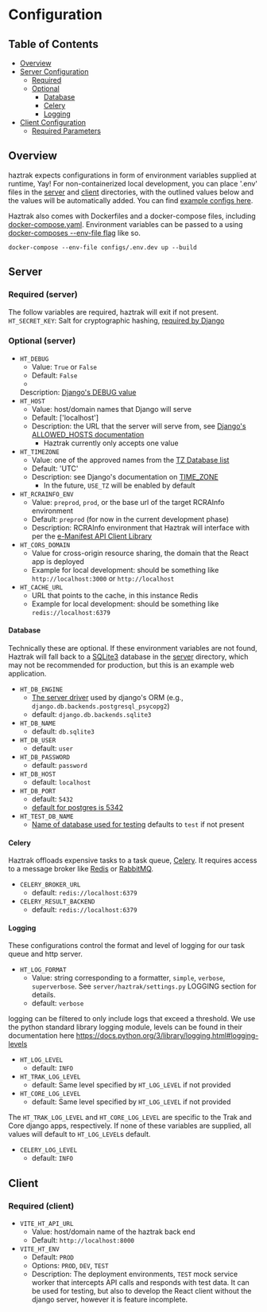 # Configuration

## Table of Contents

- [Overview](#Overview)
- [Server Configuration](#Server)
  - [Required](#required--server-)
  - [Optional](#optional--server-)
    - [Database](#Database)
    - [Celery](#Celery)
    - [Logging](#logging)
- [Client Configuration](#Client)
  - [Required Parameters](#required--client-)

## Overview

haztrak expects configurations in form of environment variables supplied at
runtime, Yay!
For non-containerized local development, you can place '.env' files in
the [server](/)
and [client](/) directories, with the outlined values below and the values will
be
automatically added. You can find [example configs here](/configs).

Haztrak also comes with Dockerfiles and a docker-compose files,
including [docker-compose.yaml](/docker-compose.yaml). Environment variables can
be passed
to a
using [docker-composes --env-file flag](https://docs.docker.com/compose/environment-variables/#using-the---env-file--option)
like so.

```shell
docker-compose --env-file configs/.env.dev up --build
```

## Server

### Required (server)

The follow variables are required, haztrak will exit if not present.
`HT_SECRET_KEY`: Salt for cryptographic hashing,
[required by Django](https://docs.djangoproject.com/en/4.1/ref/settings/#secret-key)

### Optional (server)

- `HT_DEBUG`
  - Value: `True` or `False`
  - Default: `False`
  -
  Description: [Django's DEBUG value](https://docs.djangoproject.com/en/4.1/ref/settings/#debug)
- `HT_HOST`
  - Value: host/domain names that Django will serve
  - Default: ['localhost']
  - Description: the URL that the server will serve from,
    see [Django's ALLOWED_HOSTS documentation](https://docs.djangoproject.com/en/4.1/ref/settings/#allowed-hosts)
    - Haztrak currently only accepts one value
- `HT_TIMEZONE`
  - Value: one of the approved names from
    the [TZ Database list](https://en.wikipedia.org/wiki/List_of_tz_database_time_zones)
  - Default: 'UTC'
  - Description: see Django's documentation
    on [TIME_ZONE](https://docs.djangoproject.com/en/4.1/ref/settings/#time-zone-1)
    - In the future, `USE_TZ` will be enabled by default
- `HT_RCRAINFO_ENV`
  - Value: `preprod`, `prod`, or the base url of the target RCRAInfo environment
  - Default: `preprod` (for now in the current development phase)
  - Description: RCRAInfo environment that Haztrak will interface with per
    the [e-Manifest API Client Library](https://github.com/USEPA/e-manifest/tree/master/emanifest-py)
- `HT_CORS_DOMAIN`
  - Value for cross-origin resource sharing, the domain that the React app is
    deployed
  - Example for local development: should be something like
    `http://localhost:3000` or `http://localhost`
- `HT_CACHE_URL`
  - URL that points to the cache, in this instance Redis
  - Example for local development: should be something like
    `redis://localhost:6379`

#### Database

Technically these are optional. If these environment variables are not found,
Haztrak will fall back
to a [SQLite3](https://www.sqlite.org/index.html) database in the [server](/)
directory, which
may not be recommended for production, but this is an example web application.

- `HT_DB_ENGINE`
  - [The server driver](https://docs.djangoproject.com/en/4.1/ref/settings/#engine)
    used by
    django's ORM (e.g., `django.db.backends.postgresql_psycopg2`)
  - default: `django.db.backends.sqlite3`
- `HT_DB_NAME`
  - default: `db.sqlite3`
- `HT_DB_USER`
  - default: `user`
- `HT_DB_PASSWORD`
  - default: `password`
- `HT_DB_HOST`
  - default: `localhost`
- `HT_DB_PORT`
  - default: `5432`
  - [default for postgres is 5342](https://www.postgresql.org/docs/current/app-postgres.html)
- `HT_TEST_DB_NAME`
  - [Name of database used for testing](https://docs.djangoproject.com/en/4.1/ref/settings/#test)
    defaults to `test` if not present

#### Celery

Haztrak offloads expensive tasks to a task
queue, [Celery](https://docs.celeryq.dev/en/stable/).
It requires access to a message broker like [Redis](https://redis.io/)
or [RabbitMQ](https://www.rabbitmq.com/).

- `CELERY_BROKER_URL`
  - default: `redis://localhost:6379`
- `CELERY_RESULT_BACKEND`
  - default: `redis://localhost:6379`

#### Logging

These configurations control the format and level of logging for our task queue
and http server.

- `HT_LOG_FORMAT`
  - Value: string corresponding to a formatter, `simple`, `verbose`,
    `superverbose`. See `server/haztrak/settings.py`
    LOGGING section for details.
  - default: `verbose`

logging can be filtered to only include logs that exceed a threshold. We use the
python standard library logging module, levels can be found in their
documentation here
https://docs.python.org/3/library/logging.html#logging-levels

- `HT_LOG_LEVEL`
  - default: `INFO`
- `HT_TRAK_LOG_LEVEL`
  - default: Same level specified by `HT_LOG_LEVEL` if not provided
- `HT_CORE_LOG_LEVEL`
  - default: Same level specified by `HT_LOG_LEVEL` if not provided

The `HT_TRAK_LOG_LEVEL` and `HT_CORE_LOG_LEVEL` are specific to the Trak and
Core
django apps, respectively. If none of these variables are supplied, all values
will default to `HT_LOG_LEVEL`s default.

- `CELERY_LOG_LEVEL`
  - default: `INFO`

## Client

### Required (client)

- `VITE_HT_API_URL`
  - Value: host/domain name of the haztrak back end
  - Default: `http://localhost:8000`
- `VITE_HT_ENV`
  - Default: `PROD`
  - Options: `PROD`, `DEV`, `TEST`
  - Description: The deployment environments, `TEST` mock service worker that
    intercepts API calls
    and responds with test data. It can be used for testing, but also to develop
    the React client
    without the django server, however it is feature incomplete.
